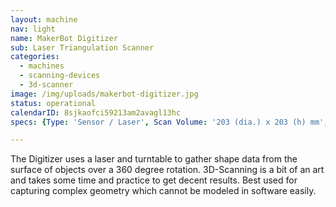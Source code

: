 ```yaml
---
layout: machine
nav: light
name: MakerBot Digitizer
sub: Laser Triangulation Scanner
categories:
  - machines
  - scanning-devices
  - 3d-scanner
image: /img/uploads/makerbot-digitizer.jpg
status: operational
calendarID: 8sjkaofci59213am2avagl13hc
specs: {Type: 'Sensor / Laser', Scan Volume: '203 (dia.) x 203 (h) mm', Resolution: '0.5 mm', Accuracy: '± 2.0 mm', Scan Speed: '~12 mins', Max. Object Weight: '3 kg', Output Formats: '.stl .thing', Software: 'MakerWare for Digitizer'}

---
```


The Digitizer uses a laser and turntable to gather shape data from the surface of objects over a 360 degree rotation. 3D-Scanning is a bit of an art and takes some time and practice to get decent results. Best used for capturing complex geometry which cannot be modeled in software easily.

